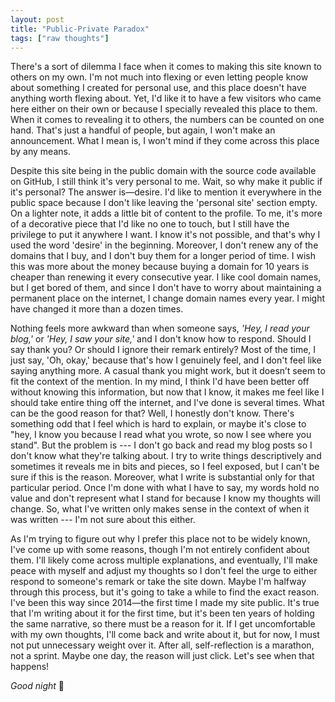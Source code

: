 ```yaml
---
layout: post
title: "Public-Private Paradox"
tags: ["raw thoughts"]
---
```


There's a sort of dilemma I face when it comes to making this site known to others on my own. I'm not much into flexing or even letting people know about something I created for personal use, and this place doesn't have anything worth flexing about. Yet, I'd like it to have a few visitors who came here either on their own or because I specially revealed this place to them. When it comes to revealing it to others, the numbers can be counted on one hand. That's just a handful of people, but again, I won't make an announcement. What I mean is, I won't mind if they come across this place by any means.

Despite this site being in the public domain with the source code available on GitHub, I still think it's very personal to me. Wait, so why make it public if it's personal? The answer is—desire. I'd like to mention it everywhere in the public space because I don't like leaving the 'personal site' section empty. On a lighter note, it adds a little bit of content to the profile. To me, it's more of a decorative piece that I'd like no one to touch, but I still have the privilege to put it anywhere I want. I know it's not possible, and that's why I used the word 'desire' in the beginning. Moreover, I don't renew any of the domains that I buy, and I don't buy them for a longer period of time. I wish this was more about the money because buying a domain for 10 years is cheaper than renewing it every consecutive year. I like cool domain names, but I get bored of them, and since I don't have to worry about maintaining a permanent place on the internet, I change domain names every year. I might have changed it more than a dozen times.

Nothing feels more awkward than when someone says, *'Hey, I read your blog,'* or *'Hey, I saw your site,'* and I don't know how to respond. Should I say thank you? Or should I ignore their remark entirely? Most of the time, I just say, 'Oh, okay,' because that's how I genuinely feel, and I don't feel like saying anything more. A casual thank you might work, but it doesn’t seem to fit the context of the mention. In my mind, I think I'd have been better off without knowing this information, but now that I know, it makes me feel like I should take entire thing off the internet, and I've done is several times. What can be the good reason for that? Well, I honestly don't know. There's something odd that I feel which is hard to explain, or maybe it's close to "hey, I know you because I read what you wrote, so now I see where you stand". But the problem is --- I don't go back and read my blog posts so I don't know what they're talking about. I try to write things descriptively and sometimes it reveals me in bits and pieces, so I feel exposed, but I can't be sure if this is the reason.  Moreover, what I write is substantial only for that particular period. Once I'm done with what I have to say, my words hold no value and don't represent what I stand for because I know my thoughts will change. So, what I've written only makes sense in the context of when it was written --- I'm not sure about this either.

As I'm trying to figure out why I prefer this place not to be widely known, I've come up with some reasons, though I'm not entirely confident about them. I'll likely come across multiple explanations, and eventually, I'll make peace with myself and adjust my thoughts so I don't feel the urge to either respond to someone's remark or take the site down. Maybe I'm halfway through this process, but it's going to take a while to find the exact reason. I've been this way since 2014—the first time I made my site public. It's true that I'm writing about it for the first time, but it's been ten years of holding the same narrative, so there must be a reason for it. If I get uncomfortable with my own thoughts, I'll come back and write about it, but for now, I must not put unnecessary weight over it. After all, self-reflection is a marathon, not a sprint. Maybe one day, the reason will just click. Let's see when that happens!

*Good night* 🌙

